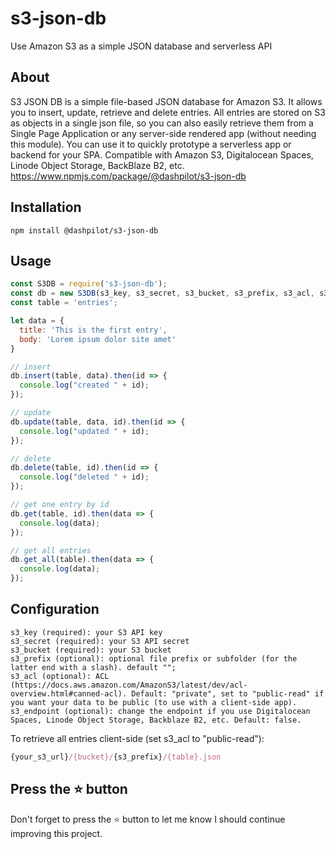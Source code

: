 # s3-json-db

Use Amazon S3 as a simple JSON database and serverless API

## About

S3 JSON DB is a simple file-based JSON database for Amazon S3. It allows you to insert, update, retrieve and delete entries. All entries are stored on S3 as objects in a single json file, so you can also easily retrieve them from a Single Page Application or any server-side rendered app (without needing this module). You can use it to quickly prototype a serverless app or backend for your SPA. Compatible with Amazon S3, Digitalocean Spaces, Linode Object Storage, BackBlaze B2, etc. https://www.npmjs.com/package/@dashpilot/s3-json-db

## Installation

`npm install @dashpilot/s3-json-db`

## Usage

```javascript
const S3DB = require('s3-json-db');
const db = new S3DB(s3_key, s3_secret, s3_bucket, s3_prefix, s3_acl, s3_endpoint);
const table = 'entries';

let data = {
  title: 'This is the first entry',
  body: 'Lorem ipsum dolor site amet'
}

// insert
db.insert(table, data).then(id => {
  console.log("created " + id);
});

// update
db.update(table, data, id).then(id => {
  console.log("updated " + id);
});

// delete
db.delete(table, id).then(id => {
  console.log("deleted " + id);
});

// get one entry by id
db.get(table, id).then(data => {
  console.log(data);
});

// get all entries
db.get_all(table).then(data => {
  console.log(data);
});
```

## Configuration

    s3_key (required): your S3 API key
    s3_secret (required): your S3 API secret
    s3_bucket (required): your S3 bucket
    s3_prefix (optional): optional file prefix or subfolder (for the latter end with a slash). default "";
    s3_acl (optional): ACL (https://docs.aws.amazon.com/AmazonS3/latest/dev/acl-overview.html#canned-acl). Default: "private", set to "public-read" if you want your data to be public (to use with a client-side app).
    s3_endpoint (optional): change the endpoint if you use Digitalocean Spaces, Linode Object Storage, Backblaze B2, etc. Default: false.

To retrieve all entries client-side (set s3_acl to "public-read"):

```javascript
{your_s3_url}/{bucket}/{s3_prefix}/{table}.json
```

## Press the :star: button

Don't forget to press the :star: button to let me know I should continue improving this project.
